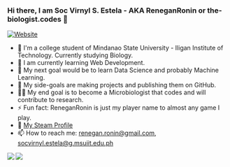 ### Hi there, I am Soc Virnyl S. Estela - AKA ReneganRonin or the-biologist.codes 👋
[![Website](https://img.shields.io/website?label=thebiologist.codes&style=for-the-badge&url=https%3A%2F%2Fthe-biologist.codes)](https://the-biologist.codes)


<!--
**ReneganRonin/ReneganRonin** is a ✨ _special_ ✨ repository because its `README.md` (this file) appears on your GitHub profile.

Here are some ideas to get you started:

- 🔭 I’m currently working on ...
- 🌱 I’m currently learning ...
- 👯 I’m looking to collaborate on ...
- 🤔 I’m looking for help with ...
- 💬 Ask me about ...
- 📫 How to reach me: ...
- 😄 Pronouns: ...
- ⚡ Fun fact: ...
--> 
- :dna: I'm a college student of Mindanao State University - Iligan Institute of Technology. Currently studying Biology.
- :microscope: I am currently learning Web Development.
- :herb: My next goal would be to learn Data Science and probably Machine Learning.
- :thinking: My side-goals are making projects and publishing them on GitHub.
- :scientist: My end goal is to become a Microbiologist that codes and will contribute to research.
- ⚡ Fun fact: ReneganRonin is just my player name to almost any game I play.
- :rocket: [My Steam Profile](https://steamcommunity.com/profiles/76561198316160345/)
- 📫 How to reach me: renegan.ronin@gmail.com, socvirnyl.estela@g.msuiit.edu.ph
<img align="left" src="https://github-readme-stats.vercel.app/api?username=ReneganRonin&count_private=true&show_icons=true&bg_color=0E1E22&title_color=0a43a7&text_color=ae37e5&icon_color=eb1f22&hide_border=true"/>
<img align="left" src="https://github-readme-stats.vercel.app/api/top-langs/?username=ReneganRonin&layout=default&card_width=250&bg_color=0E1E22&title_color=0a43a7&text_color=ae37e5&icon_color=eb1f22&hide_border=true"/>
